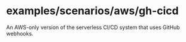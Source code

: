 # examples/scenarios/aws/gh-cicd

An AWS-only version of the serverless CI/CD system that uses GitHub webhooks.


